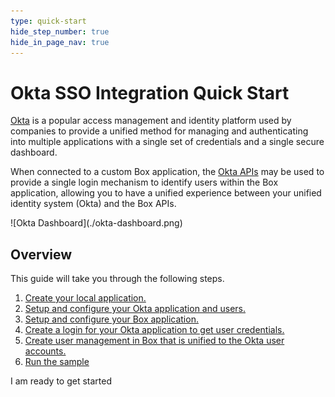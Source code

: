 ```yaml
---
type: quick-start
hide_step_number: true
hide_in_page_nav: true
---
```


# Okta SSO Integration Quick Start

[Okta][okta] is a popular access management and identity platform used by
companies to provide a unified method for managing and authenticating into
multiple applications with a single set of credentials and a single secure
dashboard. 

When connected to a custom Box application, the [Okta APIs][okta-dev] may be
used to provide a single login mechanism to identify users within the Box
application, allowing you to have a unified experience between your unified
identity system (Okta) and the Box APIs. 

<ImageFrame noborder center shadow>
  ![Okta Dashboard](./okta-dashboard.png)
</ImageFrame>

## Overview 

This guide will take you through the following steps.

1. [Create your local application.](g://sso/quick-start/create-local-app/)
1. [Setup and configure your Okta application and users.](g://sso/quick-start/setup-okta/)
1. [Setup and configure your Box application.](g://sso/quick-start/setup-box/)
1. [Create a login for your Okta application to get user credentials.](g://sso/quick-start/okta-login/)
1. [Create user management in Box that is unified to the Okta user accounts.](g://sso/quick-start/box-users/)
1. [Run the sample](g://sso/quick-start/run-sample/)

<Next>
  I am ready to get started
</Next>

[okta]: https://www.okta.com/
[okta-dev]: https://developer.okta.com/